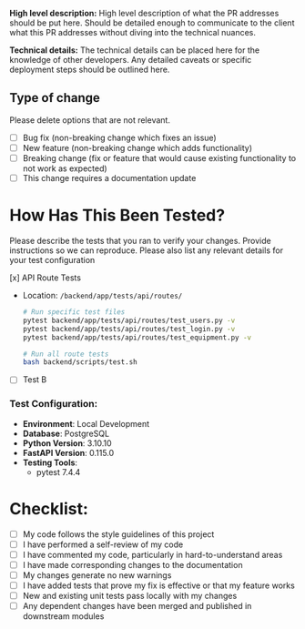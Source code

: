 **High level description:**
High level description of what the PR addresses should be put here. Should be detailed enough to communicate to the client what this PR addresses without diving into the technical nuances.

**Technical details:**
The technical details can be placed here for the knowledge of other developers. Any detailed caveats or specific deployment steps should be outlined here.

## Type of change

Please delete options that are not relevant.

- [ ] Bug fix (non-breaking change which fixes an issue)
- [ ] New feature (non-breaking change which adds functionality)
- [ ] Breaking change (fix or feature that would cause existing functionality to not work as expected)
- [ ] This change requires a documentation update

# How Has This Been Tested?

Please describe the tests that you ran to verify your changes. Provide instructions so we can reproduce. Please also list any relevant details for your test configuration

[x] API Route Tests
- Location: `/backend/app/tests/api/routes/`
  ```bash
  # Run specific test files
  pytest backend/app/tests/api/routes/test_users.py -v
  pytest backend/app/tests/api/routes/test_login.py -v
  pytest backend/app/tests/api/routes/test_equipment.py -v

  # Run all route tests
  bash backend/scripts/test.sh
  ```
- [ ] Test B

### Test Configuration:

- **Environment**: Local Development
- **Database**: PostgreSQL
- **Python Version**: 3.10.10
- **FastAPI Version**: 0.115.0
- **Testing Tools**:
  - pytest 7.4.4

# Checklist:

- [ ] My code follows the style guidelines of this project
- [ ] I have performed a self-review of my code
- [ ] I have commented my code, particularly in hard-to-understand areas
- [ ] I have made corresponding changes to the documentation
- [ ] My changes generate no new warnings
- [ ] I have added tests that prove my fix is effective or that my feature works
- [ ] New and existing unit tests pass locally with my changes
- [ ] Any dependent changes have been merged and published in downstream modules
